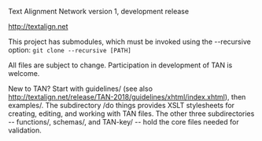 Text Alignment Network version 1, development release

http://textalign.net

This project has submodules, which must be invoked using the --recursive option:
`git clone --recursive [PATH]`

All files are subject to change. Participation in development of TAN is welcome.

New to TAN? Start with guidelines/ (see also http://textalign.net/release/TAN-2018/guidelines/xhtml/index.xhtml), 
then examples/. The subdirectory /do things provides XSLT stylesheets for creating, 
editing, and working with TAN files. The other three subdirectories -- functions/, 
schemas/, and TAN-key/ -- hold the core files needed for validation.